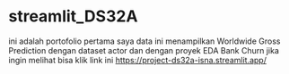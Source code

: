 # streamlit_DS32A
ini adalah portofolio pertama saya 
data ini menampilkan Worldwide Gross Prediction dengan dataset actor dan dengan proyek EDA Bank Churn
jika ingin melihat bisa klik link ini https://project-ds32a-isna.streamlit.app/
